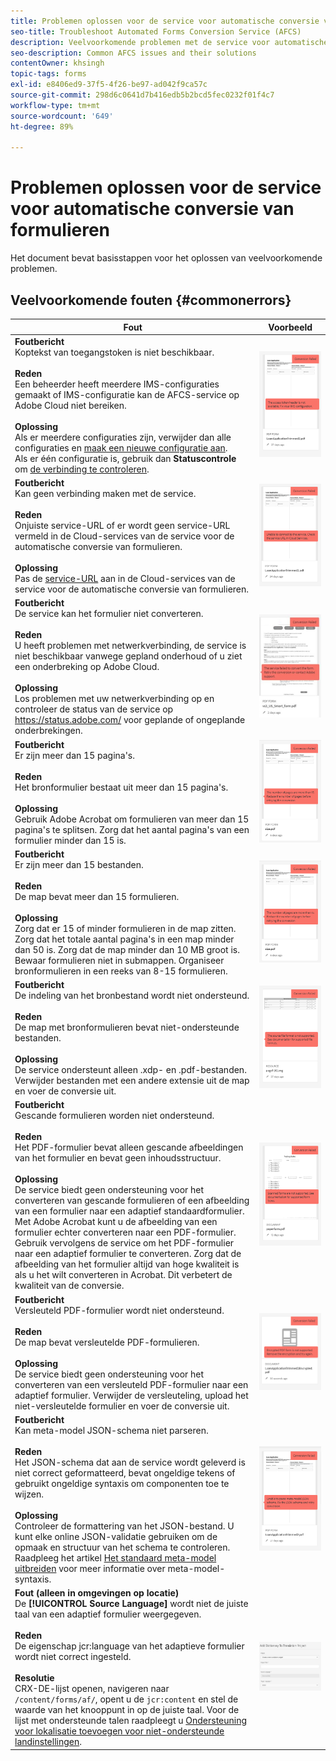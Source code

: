 ```yaml
---
title: Problemen oplossen voor de service voor automatische conversie van formulieren
seo-title: Troubleshoot Automated Forms Conversion Service (AFCS)
description: Veelvoorkomende problemen met de service voor automatische conversie van formulieren en hun oplossingen
seo-description: Common AFCS issues and their solutions
contentOwner: khsingh
topic-tags: forms
exl-id: e8406ed9-37f5-4f26-be97-ad042f9ca57c
source-git-commit: 298d6c0641d7b416edb5b2bcd5fec0232f01f4c7
workflow-type: tm+mt
source-wordcount: '649'
ht-degree: 89%

---
```


# Problemen oplossen voor de service voor automatische conversie van formulieren

Het document bevat basisstappen voor het oplossen van veelvoorkomende problemen.

<!--The article provides information on installation, configuration and administration issues that may arise in an Automated Forms Conversion Service production environment. -->

## Veelvoorkomende fouten {#commonerrors}

| Fout | Voorbeeld |
|--- |--- |
| **Foutbericht** <br> Koptekst van toegangstoken is niet beschikbaar. <br><br> **Reden** <br> Een beheerder heeft meerdere IMS-configuraties gemaakt of IMS-configuratie kan de AFCS-service op Adobe Cloud niet bereiken. <br><br>**Oplossing** <br> Als er meerdere configuraties zijn, verwijder dan alle configuraties en [maak een nieuwe configuratie aan](configure-service.md#obtainpubliccertificates). <br> Als er één configuratie is, gebruik dan **Statuscontrole** om [de verbinding te controleren](configure-service.md#createintegrationoption). | ![Koptekst van toegangstoken is niet beschikbaar](assets/invalid-ims-configurations.png) |
| **Foutbericht** <br>Kan geen verbinding maken met de service.  <br><br>**Reden** <br> Onjuiste service-URL of er wordt geen service-URL vermeld in de Cloud-services van de service voor de automatische conversie van formulieren. <br><br>**Oplossing** <br> Pas de [service-URL](configure-service.md#configure-the-cloud-service) aan in de Cloud-services van de service voor de automatische conversie van formulieren. | ![Kan geen verbinding maken met de service.](assets/wrong-service-url-configured.png) |
| **Foutbericht** <br> De service kan het formulier niet converteren.  <br><br>**Reden** <br> U heeft problemen met netwerkverbinding, de service is niet beschikbaar vanwege gepland onderhoud of u ziet een onderbreking op Adobe Cloud. <br><br>**Oplossing** <br> Los problemen met uw netwerkverbinding op en controleer de status van de service op https://status.adobe.com/ voor geplande of ongeplande onderbrekingen. | ![Kan geen verbinding maken met de service.](assets/conversion-failure.png) |
| **Foutbericht** <br> Er zijn meer dan 15 pagina&#39;s.  <br><br>**Reden** <br> Het bronformulier bestaat uit meer dan 15 pagina&#39;s.  <br><br>**Oplossing** <br> Gebruik Adobe Acrobat om formulieren van meer dan 15 pagina&#39;s te splitsen. Zorg dat het aantal pagina&#39;s van een formulier minder dan 15 is. | ![Kan geen verbinding maken met de service.](assets/number-of-pages.png) |
| **Foutbericht** <br> Er zijn meer dan 15 bestanden.  <br><br>**Reden** <br>  De map bevat meer dan 15 formulieren. <br><br>**Oplossing** <br> Zorg dat er 15 of minder formulieren in de map zitten. Zorg dat het totale aantal pagina&#39;s in een map minder dan 50 is. Zorg dat de map minder dan 10 MB groot is. Bewaar formulieren niet in submappen. Organiseer bronformulieren in een reeks van 8-15 formulieren. | ![Kan geen verbinding maken met de service.](assets/number-of-pages.png) |
| **Foutbericht** <br> De indeling van het bronbestand wordt niet ondersteund.  <br><br>**Reden** <br> De map met bronformulieren bevat niet-ondersteunde bestanden. <br><br>**Oplossing** <br> De service ondersteunt alleen .xdp- en .pdf-bestanden. Verwijder bestanden met een andere extensie uit de map en voer de conversie uit. | ![Kan geen verbinding maken met de service.](assets/unsupported-file-formats.png) |
| **Foutbericht** <br> Gescande formulieren worden niet ondersteund.  <br><br>**Reden** <br> Het PDF-formulier bevat alleen gescande afbeeldingen van het formulier en bevat geen inhoudsstructuur. <br><br>**Oplossing** <br> De service biedt geen ondersteuning voor het converteren van gescande formulieren of een afbeelding van een formulier naar een adaptief standaardformulier. Met Adobe Acrobat kunt u de afbeelding van een formulier echter converteren naar een PDF-formulier. Gebruik vervolgens de service om het PDF-formulier naar een adaptief formulier te converteren. Zorg dat de afbeelding van het formulier altijd van hoge kwaliteit is als u het wilt converteren in Acrobat. Dit verbetert de kwaliteit van de conversie. | ![Kan geen verbinding maken met de service.](assets/scanned-forms-error.png) |
| **Foutbericht** <br> Versleuteld PDF-formulier wordt niet ondersteund.  <br><br>**Reden** <br>De map bevat versleutelde PDF-formulieren. <br><br>**Oplossing** <br> De service biedt geen ondersteuning voor het converteren van een versleuteld PDF-formulier naar een adaptief formulier. Verwijder de versleuteling, upload het niet-versleutelde formulier en voer de conversie uit. | ![Kan geen verbinding maken met de service.](assets/secured-pdf-form.png) |
| **Foutbericht** <br> Kan meta-model JSON-schema niet parseren.  <br><br>**Reden** <br> Het JSON-schema dat aan de service wordt geleverd is niet correct geformatteerd, bevat ongeldige tekens of gebruikt ongeldige syntaxis om componenten toe te wijzen.  <br><br>**Oplossing** <br> Controleer de formattering van het JSON-bestand. U kunt elke online JSON-validatie gebruiken om de opmaak en structuur van het schema te controleren. Raadpleeg het artikel [Het standaard meta-model uitbreiden](extending-the-default-meta-model.md) voor meer informatie over meta-model-syntaxis. | ![Kan geen verbinding maken met de service.](assets/invalid-meta-model-schema.png) |
| **Fout (alleen in omgevingen op locatie)** <br> De **[!UICONTROL Source Language]** wordt niet de juiste taal van een adaptief formulier weergegeven. <br><br>**Reden** <br> De eigenschap jcr:language van het adaptieve formulier wordt niet correct ingesteld.  <br><br>**Resolutie** <br> CRX-DE-lijst openen, navigeren naar `/content/forms/af/`, opent u de `jcr:content` en stel de waarde van het knooppunt in op de juiste taal. Voor de lijst met ondersteunde talen raadpleegt u [Ondersteuning voor lokalisatie toevoegen voor niet-ondersteunde landinstellingen](https://experienceleague.adobe.com/docs/experience-manager-65/forms/manage-administer-aem-forms/supporting-new-language-localization.html#add-localization-support-for-non-supported-locales). | ![Kan geen verbinding maken met de service.](assets/aem-forms-translation-project-language-unavailable.png) |

<!--

<table>
<thead>
<tr>
<th>Error</th>
<th>Example</th>
</tr>
</thead>
<tbody>
<tr>
<td><strong>Error Message</strong> <p> The access token header is not available. </p><br><strong>Reason</strong> <br> An administrator has created multiple IMS configurations or IMS configuration is not able to reach AFCS service on Adobe Cloud. <br><br><strong>Resolution</strong> <br> If there are multiple configurations, delete all the configurations and <a href="configure-service.md#obtainpubliccertificates">create a new configuration</a>. <br> If there is a single configuration, use <strong> Health Check </strong> to <a href="configure-service.md#createintegrationoption">check connectivity</a>.</td>
<td><img alt="The access token header is not available" src="assets/invalid-ims-configuration.png" /></td>
</tr>
<tr>
<td><strong>Error Message</strong> <br> Unable to connect to the service.  <br><br><strong>Reason</strong> <br> Incorrect service URL or no service URL is mentioned in Automated Forms Conversion Service cloud services. <br><br><strong>Resolution</strong> <br> Correct <a href="configure-service.md#configure-the-cloud-service">Service URL</a> in Automated Forms Conversion Service Cloud services.</td>
<td><img alt="Unable to connect to the service." src="assets/wrong-endpoint-configured.png" /></td>
</tr>
<tr>
<td><strong>Error Message</strong> <br> The service failed to convert the form.  <br><br><strong>Reason</strong> <br> Network connectivity issues at your end, the service is down due to scheduled maintenance, or outage on Adobe Cloud. <br><br><strong>Resolution</strong> <br> Resolve network connectivity issues at your end and check the status of the service on <a href="https://status.adobe.com/">https://status.adobe.com/</a> for a planned or unplanned outage.</td>
<td><img alt="The service failed to convert the form." src="assets/service-failure.png" /></td>
</tr>
<tr>
<td><strong>Error Message</strong> <br> The number of pages is more than 15.  <br><br><strong>Reason</strong> <br> The source form is more than 15 pages long.  <br><br><strong>Resolution</strong> <br> Use Adobe Acrobat to split forms with more than 15 pages. Bring the number of pages in a form to less than 15.</td>
<td><img alt="The number of pages is more than 15." src="assets/number-of-pages.png" /></td>
</tr>
<tr>
<td><strong>Error Message</strong> <br> The number of files is more than 15.  <br><br><strong>Reason</strong> <br>  The folder contains more than 15 forms. <br><br><strong>Resolution</strong> <br> Bring the number of forms in a folder to less than or equal to 15. Bring the total number of pages in a folder less than 50. Bring the size of the folder to less than 10 MB. Do not keep forms in a sub-folder. Organize source forms into a batch of 8-15 forms.</td>
<td><img alt="The number of files is more than 15." src="assets/number-of-pages.png" /></td>
</tr>
<tr>
<td><strong>Error Message</strong> <br> The source file format is not supported.  <br><br><strong>Reason</strong> <br> The folder containing source forms have some unsupported files. <br><br><strong>Resolution</strong> <br> The service supports only .xdp and .pdf files. Remove files with any other extension from the folder and run the conversion.</td>
<td><img alt="The source file format is not supported." src="assets/unsupported-file-formats.png" /></td>
</tr>
<tr>
<td><strong>Error Message</strong> <br> Scanned forms are not supported.  <br><br><strong>Reason</strong> <br> The PDF form contains only scanned images of the form and contains no content structure. <br><br><strong>Resolution</strong> <br> The service does not support converting scanned forms or an image of a form to an adaptive out-of-the-box. However, you use Adobe Acrobat to convert the image of a form to a PDF Form. Then, use the service to convert the PDF Form to an adaptive form. Always use a high-quality image of the form for conversion in Acrobat. It improves the quality of the conversion.</td>
<td><img alt="Scanned forms are not supported." src="assets/scanned-forms-error.png" /></td>
</tr>
<tr>
<td><strong>Error Message</strong> <br> Encrypted PDF form is not supported.  <br><br><strong>Reason</strong> <br> The folder contains encrypted PDF forms. <br><br><strong>Resolution</strong> <br> The service does not support converting an encrypted PDF form to an adaptive form. Remove the encryption, upload the non-encrypted form, and run the conversion.</td>
<td><img alt="Encrypted PDF form is not supported." src="assets/secured-pdf-form.png" /></td>
</tr>
<tr>
<td><strong>Error Message</strong> <br> Unable to parse meta-model JSON schema.  <br><br><strong>Reason</strong> <br> The JSON schema supplied to the service is not properly formatted, contains invalid characters, or uses invalid syntax to map components.  <br><br><strong>Resolution</strong> <br> Check the formatting of the JSON file. You can use any online JSON validator to check the formatting and structure of the schema. See, <a href="extending-the-default-meta-model.md">Extend the default meta-model</a> article for information on meta-model syntax.</td>
<td><img alt="Unable to parse meta-model JSON schema" src="assets/invalid-meta-model-schema.png" /></td>
</tr>
</tbody>
</table>
-->
